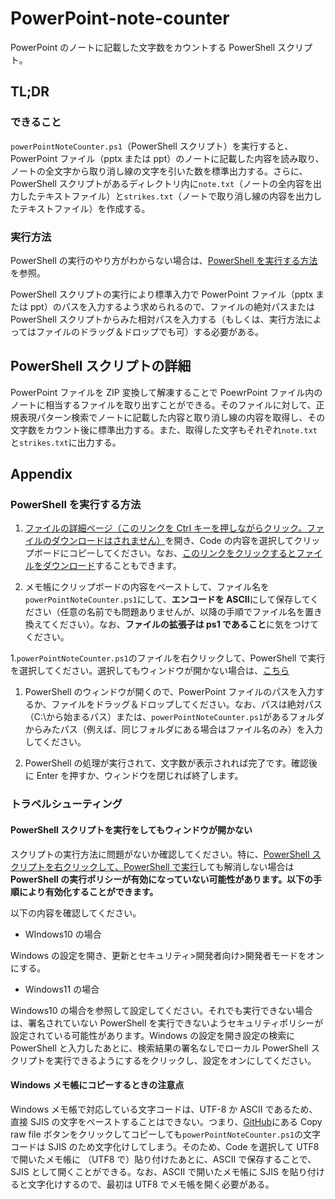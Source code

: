 # PowerPoint-note-counter

PowerPoint のノートに記載した文字数をカウントする PowerShell スクリプト。

## TL;DR

### できること

`powerPointNoteCounter.ps1`（PowerShell スクリプト）を実行すると、PowerPoint ファイル（pptx または ppt）のノートに記載した内容を読み取り、ノートの全文字から取り消し線の文字を引いた数を標準出力する。さらに、PowerShell スクリプトがあるディレクトリ内に`note.txt`（ノートの全内容を出力したテキストファイル）と`strikes.txt`（ノートで取り消し線の内容を出力したテキストファイル）を作成する。

### 実行方法

PowerShell の実行のやり方がわからない場合は、[PowerShell を実行する方法](#powershell-を実行する方法)を参照。

PowerShell スクリプトの実行により標準入力で PowerPoint ファイル（pptx または ppt）のパスを入力するよう求められるので、ファイルの絶対パスまたは PowerShell スクリプトからみた相対パスを入力する（もしくは、実行方法によってはファイルのドラッグ＆ドロップでも可）する必要がある。

## PowerShell スクリプトの詳細

PowerPoint ファイルを ZIP 変換して解凍することで PoewrPoint ファイル内のノートに相当するファイルを取り出すことができる。そのファイルに対して、正規表現パターン検索でノートに記載した内容と取り消し線の内容を取得し、その文字数をカウント後に標準出力する。また、取得した文字もそれぞれ`note.txt`と`strikes.txt`に出力する。

## Appendix

### PowerShell を実行する方法

1. [ファイルの詳細ページ（このリンクを Ctrl キーを押しながらクリック。ファイルのダウンロードはされません）](https://github.com/sasaiyu/PowerPoint-note-counter/blob/main/powerPointNoteCounter.ps1)を開き、Code の内容を選択してクリップボードにコピーしてください。なお、[このリンクをクリックするとファイルをダウンロード](https://github.com/sasaiyu/PowerPoint-note-counter/raw/refs/heads/main/powerPointNoteCounter.ps1)することもできます。

1. メモ帳にクリップボードの内容をペーストして、ファイル名を`powerPointNoteCounter.ps1`にして、**エンコードを ASCII**にして保存してください（任意の名前でも問題ありませんが、以降の手順でファイル名を置き換えてください）。なお、**ファイルの拡張子は ps1 であること**に気をつけてください。

1.`powerPointNoteCounter.ps1`のファイルを右クリックして、PowerShell で実行を選択してください。選択してもウィンドウが開かない場合は、[こちら](#powershell-スクリプトを実行をしてもウィンドウが開かない)

1. PowerShell のウィンドウが開くので、PowerPoint ファイルのパスを入力するか、ファイルをドラッグ＆ドロップしてください。なお、パスは絶対パス（C:\から始まるパス）または、`powerPointNoteCounter.ps1`があるフォルダからみたパス（例えば、同じフォルダにある場合はファイル名のみ）を入力してください。

1. PowerShell の処理が実行されて、文字数が表示されれば完了です。確認後に Enter を押すか、ウィンドウを閉じれば終了します。

### トラベルシューティング

#### PowerShell スクリプトを実行をしてもウィンドウが開かない

スクリプトの実行方法に問題がないか確認してください。特に、[PowerShell スクリプトを右クリックして、PowerShell で実行](#powershell-を実行する方法)しても解消しない場合は **PowerShell の実行ポリシーが有効になっていない可能性があります。以下の手順により有効化することができます。**

以下の内容を確認してください。

- WIndows10 の場合

Windows の設定を開き、更新とセキュリティ>開発者向け>開発者モードをオンにする。

- Windows11 の場合

Windows10 の場合を参照して設定してください。それでも実行できない場合は、署名されていない PowerShell を実行できないようセキュリティポリシーが設定されている可能性があります。Windows の設定を開き設定の検索に PowerShell と入力したあとに、検索結果の署名なしでローカル PowerShell スクリプトを実行できるようにするをクリックし、設定をオンにしてください。

#### Windows メモ帳にコピーするときの注意点

Windows メモ帳で対応している文字コードは、UTF-8 か ASCII であるため、直接 SJIS の文字をペーストすることはできない。つまり、[GitHub](https://github.com/sasaiyu/PowerPoint-note-counter/blob/main/powerPointNoteCounter.ps1)にある Copy raw file ボタンをクリックしてコピーしても`powerPointNoteCounter.ps1`の文字コードは SJIS のため文字化けしてしまう。そのため、Code を選択して UTF8 で開いたメモ帳に （UTF8 で）貼り付けたあとに、ASCII で保存することで、SJIS として開くことができる。なお、ASCII で開いたメモ帳に SJIS を貼り付けると文字化けするので、最初は UTF8 でメモ帳を開く必要がある。
